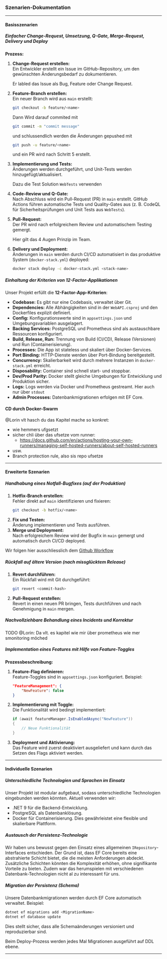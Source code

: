### Szenarien-Dokumentation

---

#### **Basisszenarien**

##### **Einfacher Change-Request, Umsetzung, Q-Gate, Merge-Request, Delivery und Deploy**

**Prozess:**

1. **Change-Request erstellen:**  
   Ein Entwickler erstellt ein Issue im GitHub-Repository, um den gewünschten Änderungsbedarf zu dokumentieren.

   Er labled das Issue als Bug, Feature oder Change Request.
2. **Feature-Branch erstellen:**  
   Ein neuer Branch wird aus `main` erstellt:
   ```bash
   git checkout -b feature/<name>
   ```
   Dann Wird darauf commited mit
   ```bash
   git commit -m "commit message"
   ```
   und schlussendlich werden die Änderungen gepushed mit
   ```bash
   git push -u feature/<name>
   ```
   und ein PR wird nach Schritt 5 erstellt.
3. **Implementierung und Tests:**  
   Änderungen werden durchgeführt, und Unit-Tests werden hinzugefügt/aktualisiert.

   Dazu die Test Solution `WebTests` verwenden
4. **Code-Review und Q-Gate:**  
   Nach Abschluss wird ein Pull-Request (PR) in `main` erstellt. GitHub Actions führen automatische Tests und
   Quality-Gates aus
   (z. B. CodeQL für Sicherheitsprüfungen und Unit Tests aus `WebTests`).
5. **Pull-Request:**  
   Der PR wird nach erfolgreichem Review und automatischem Testing gemergt.

   Hier gilt das 4 Augen Prinzip im Team.
6. **Delivery und Deployment:**  
   Änderungen in `main` werden durch CI/CD automatisiert in das produktive System (`docker-stack.yml`) deployed:
   ```bash
   docker stack deploy -c docker-stack.yml <stack-name>
   ```

##### **Einhaltung der Kriterien von 12-Factor-Applikationen**

Unser Projekt erfüllt die **12-Factor-App-Kriterien**:

- **Codebase:** Es gibt nur eine Codebasis, verwaltet über Git.
- **Dependencies:** Alle Abhängigkeiten sind in der `WebAPI.csproj` und den Dockerfiles explizit definiert.
- **Config:** Konfigurationswerte sind in `appsettings.json` und Umgebungsvariablen ausgelagert.
- **Backing Services:** PostgreSQL und Prometheus sind als austauschbare Ressourcen konfiguriert.
- **Build, Release, Run:** Trennung von Build (CI/CD), Release (Versionen) und Run (Containerisierung).
- **Processes:** Die App ist stateless und skaliert über Docker-Services.
- **Port Binding:** HTTP-Dienste werden über Port-Bindung bereitgestellt.
- **Concurrency:** Skalierbarkeit wird durch mehrere Instanzen in `docker-stack.yml` erreicht.
- **Disposability:** Container sind schnell start- und stoppbar.
- **Dev/Prod Parity:** Docker stellt gleiche Umgebungen für Entwicklung und Produktion sicher.
- **Logs:** Logs werden via Docker und Prometheus gestreamt. Hier auch nur über `stdout`
- **Admin Processes:** Datenbankmigrationen erfolgen mit EF Core.

#### **CD durch Docker-Swarm**

@Lorin vlt hasch du das Kapitel mache
so konkret:

- wie hemmers ufgsetzt
- sicher chli über das ufsetze vom runner:
    - https://docs.github.com/en/actions/hosting-your-own-runners/managing-self-hosted-runners/about-self-hosted-runners
- usw.
- Branch protection rule, also sis repo ufsetze

---

#### **Erweiterte Szenarien**

##### **Handhabung eines Notfall-Bugfixes (auf der Produktion)**

1. **Hotfix-Branch erstellen:**  
   Fehler direkt auf `main` identifizieren und fixieren:
   ```bash
   git checkout -b hotfix/<name>
   ```
2. **Fix und Testen:**  
   Änderung implementieren und Tests ausführen.
3. **Merge und Deployment:**  
   Nach erfolgreichem Review wird der Bugfix in `main` gemergt und automatisch durch CI/CD deployed.

Wir folgen hier ausschliesslich dem [Github Workflow](https://docs.github.com/en/get-started/using-github/github-flow)

##### **Rückfall auf ältere Version (nach missglücktem Release)**

1. **Revert durchführen:**  
   Ein Rückfall wird mit Git durchgeführt:
   ```bash
   git revert <commit-hash>
   ```
2. **Pull-Request erstellen:**  
   Revert in einen neuen PR bringen, Tests durchführen und nach Genehmigung in `main` mergen.

##### **Nachvollziehbare Behandlung eines Incidents und Korrektur**

TODO @Lorin: Da vlt. es kapitel wie mir über prometheus wie mer smonitoring möched

##### **Implementation eines Features mit Hilfe von Feature-Toggles**

**Prozessbeschreibung:**

1. **Feature-Flag definieren:**  
   Feature-Toggles sind in `appsettings.json` konfiguriert. Beispiel:
   ```json
   "FeatureManagement": {
       "NewFeature": false
   }
   ```
2. **Implementierung mit Toggle:**  
   Die Funktionalität wird bedingt implementiert:
   ```csharp
   if (await featureManager.IsEnabledAsync("NewFeature"))
   {
       // Neue Funktionalität
   }
   ```
3. **Deployment und Aktivierung:**  
   Das Feature wird zuerst deaktiviert ausgeliefert und kann durch das Setzen des Flags aktiviert werden.

---

#### **Individuelle Szenarien**

##### **Unterschiedliche Technologien und Sprachen im Einsatz**

Unser Projekt ist modular aufgebaut, sodass unterschiedliche Technologien eingebunden werden könnten. Aktuell verwenden
wir:

- .NET 9 für die Backend-Entwicklung.
- PostgreSQL als Datenbanklösung.
- Docker für Containerisierung.
  Dies gewährleistet eine flexible und skalierbare Plattform.

##### **Austausch der Persistenz-Technologie**

Wir haben uns bewusst gegen den Einsatz eines allgemeinen `IRepository`-Interfaces entschieden.
Der Grund ist, dass EF Core bereits eine abstrahierte Schicht bietet, die die meisten Anforderungen abdeckt.
Zusätzliche Schichten könnten die Komplexität erhöhen, ohne signifikante Vorteile zu bieten.
Zudem war das herumspielen mit verschiedenen Datenbank-Technologien nicht al zu interessant für uns.

##### **Migration der Persistenz (Schema)**

Unsere Datenbankmigrationen werden durch EF Core automatisch verwaltet. Beispiel:

```bash
dotnet ef migrations add <MigrationName>
dotnet ef database update
```

Dies stellt sicher, dass alle Schemaänderungen versioniert und reproduzierbar sind.

Beim Deploy-Prozess werden jedes Mal Migrationen ausgeführt auf DDL ebene.

---